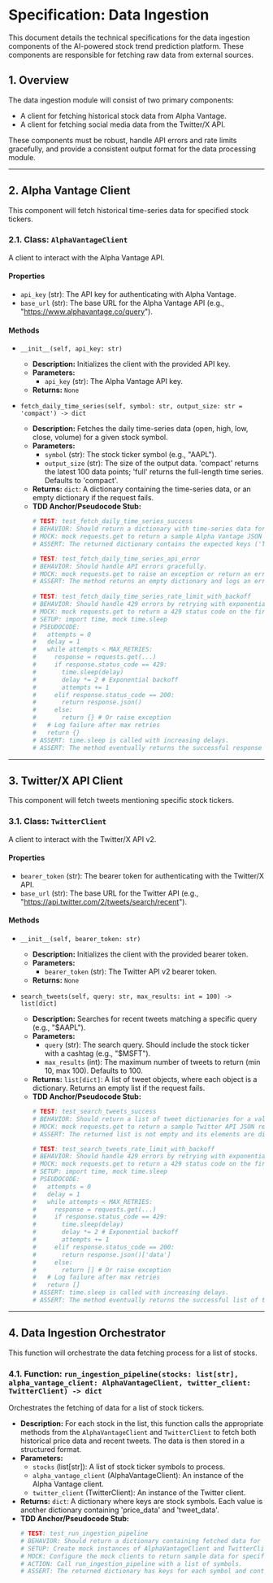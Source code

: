 # Specification: Data Ingestion

This document details the technical specifications for the data ingestion components of the AI-powered stock trend prediction platform. These components are responsible for fetching raw data from external sources.

## 1. Overview

The data ingestion module will consist of two primary components:
- A client for fetching historical stock data from Alpha Vantage.
- A client for fetching social media data from the Twitter/X API.

These components must be robust, handle API errors and rate limits gracefully, and provide a consistent output format for the data processing module.

---

## 2. Alpha Vantage Client

This component will fetch historical time-series data for specified stock tickers.

### 2.1. Class: `AlphaVantageClient`

A client to interact with the Alpha Vantage API.

#### Properties

-   `api_key` (str): The API key for authenticating with Alpha Vantage.
-   `base_url` (str): The base URL for the Alpha Vantage API (e.g., "https://www.alphavantage.co/query").

#### Methods

-   `__init__(self, api_key: str)`
    -   **Description:** Initializes the client with the provided API key.
    -   **Parameters:**
        -   `api_key` (str): The Alpha Vantage API key.
    -   **Returns:** `None`

-   `fetch_daily_time_series(self, symbol: str, output_size: str = 'compact') -> dict`
    -   **Description:** Fetches the daily time-series data (open, high, low, close, volume) for a given stock symbol.
    -   **Parameters:**
        -   `symbol` (str): The stock ticker symbol (e.g., "AAPL").
        -   `output_size` (str): The size of the output data. 'compact' returns the latest 100 data points; 'full' returns the full-length time series. Defaults to 'compact'.
    -   **Returns:** `dict`: A dictionary containing the time-series data, or an empty dictionary if the request fails.
    -   **TDD Anchor/Pseudocode Stub:**
        ```python
        # TEST: test_fetch_daily_time_series_success
        # BEHAVIOR: Should return a dictionary with time-series data for a valid symbol.
        # MOCK: mock requests.get to return a sample Alpha Vantage JSON response.
        # ASSERT: The returned dictionary contains the expected keys ('Time Series (Daily)').

        # TEST: test_fetch_daily_time_series_api_error
        # BEHAVIOR: Should handle API errors gracefully.
        # MOCK: mock requests.get to raise an exception or return an error status code.
        # ASSERT: The method returns an empty dictionary and logs an error message.
 
        # TEST: test_fetch_daily_time_series_rate_limit_with_backoff
        # BEHAVIOR: Should handle 429 errors by retrying with exponential backoff.
        # MOCK: mock requests.get to return a 429 status code on the first call, then a 200 on the second.
        # SETUP: import time, mock time.sleep
        # PSEUDOCODE:
        #   attempts = 0
        #   delay = 1
        #   while attempts < MAX_RETRIES:
        #     response = requests.get(...)
        #     if response.status_code == 429:
        #       time.sleep(delay)
        #       delay *= 2 # Exponential backoff
        #       attempts += 1
        #     elif response.status_code == 200:
        #       return response.json()
        #     else:
        #       return {} # Or raise exception
        #   # Log failure after max retries
        #   return {}
        # ASSERT: time.sleep is called with increasing delays.
        # ASSERT: The method eventually returns the successful response data.
        ```

---

## 3. Twitter/X API Client

This component will fetch tweets mentioning specific stock tickers.

### 3.1. Class: `TwitterClient`

A client to interact with the Twitter/X API v2.

#### Properties

-   `bearer_token` (str): The bearer token for authenticating with the Twitter/X API.
-   `base_url` (str): The base URL for the Twitter API (e.g., "https://api.twitter.com/2/tweets/search/recent").

#### Methods

-   `__init__(self, bearer_token: str)`
    -   **Description:** Initializes the client with the provided bearer token.
    -   **Parameters:**
        -   `bearer_token` (str): The Twitter API v2 bearer token.
    -   **Returns:** `None`

-   `search_tweets(self, query: str, max_results: int = 100) -> list[dict]`
    -   **Description:** Searches for recent tweets matching a specific query (e.g., "$AAPL").
    -   **Parameters:**
        -   `query` (str): The search query. Should include the stock ticker with a cashtag (e.g., "$MSFT").
        -   `max_results` (int): The maximum number of tweets to return (min 10, max 100). Defaults to 100.
    -   **Returns:** `list[dict]`: A list of tweet objects, where each object is a dictionary. Returns an empty list if the request fails.
    -   **TDD Anchor/Pseudocode Stub:**
        ```python
        # TEST: test_search_tweets_success
        # BEHAVIOR: Should return a list of tweet dictionaries for a valid query.
        # MOCK: mock requests.get to return a sample Twitter API JSON response.
        # ASSERT: The returned list is not empty and its elements are dictionaries with 'id' and 'text' keys.

        # TEST: test_search_tweets_rate_limit_with_backoff
        # BEHAVIOR: Should handle 429 errors by retrying with exponential backoff.
        # MOCK: mock requests.get to return a 429 status code on the first call, then a 200 on the second.
        # SETUP: import time, mock time.sleep
        # PSEUDOCODE:
        #   attempts = 0
        #   delay = 1
        #   while attempts < MAX_RETRIES:
        #     response = requests.get(...)
        #     if response.status_code == 429:
        #       time.sleep(delay)
        #       delay *= 2 # Exponential backoff
        #       attempts += 1
        #     elif response.status_code == 200:
        #       return response.json()['data']
        #     else:
        #       return [] # Or raise exception
        #   # Log failure after max retries
        #   return []
        # ASSERT: time.sleep is called with increasing delays.
        # ASSERT: The method eventually returns the successful list of tweets.
        ```

---

## 4. Data Ingestion Orchestrator

This function will orchestrate the data fetching process for a list of stocks.

### 4.1. Function: `run_ingestion_pipeline(stocks: list[str], alpha_vantage_client: AlphaVantageClient, twitter_client: TwitterClient) -> dict`

Orchestrates the fetching of data for a list of stock tickers.

-   **Description:** For each stock in the list, this function calls the appropriate methods from the `AlphaVantageClient` and `TwitterClient` to fetch both historical price data and recent tweets. The data is then stored in a structured format.
-   **Parameters:**
    -   `stocks` (list[str]): A list of stock ticker symbols to process.
    -   `alpha_vantage_client` (AlphaVantageClient): An instance of the Alpha Vantage client.
    -   `twitter_client` (TwitterClient): An instance of the Twitter client.
-   **Returns:** `dict`: A dictionary where keys are stock symbols. Each value is another dictionary containing 'price_data' and 'tweet_data'.
-   **TDD Anchor/Pseudocode Stub:**
    ```python
    # TEST: test_run_ingestion_pipeline
    # BEHAVIOR: Should return a dictionary containing fetched data for all specified stocks.
    # SETUP: Create mock instances of AlphaVantageClient and TwitterClient.
    # MOCK: Configure the mock clients to return sample data for specific symbols.
    # ACTION: Call run_ingestion_pipeline with a list of symbols.
    # ASSERT: The returned dictionary has keys for each symbol and contains the expected 'price_data' and 'tweet_data'.